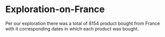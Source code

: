 # Exploration-on-France
Per our exploration there was a total of 8154 product bought from France  with it corresponding dates in which each product was bought.
